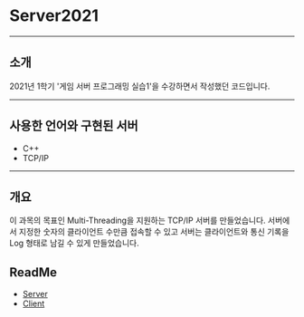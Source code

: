 # Server2021
------------
## 소개
2021년 1학기 '게임 서버 프로그래밍 실습1'을 수강하면서 작성했던 코드입니다.

------------
## 사용한 언어와 구현된 서버
- C++
- TCP/IP
------------
## 개요
이 과목의 목표인 Multi-Threading을 지원하는 TCP/IP 서버를 만들었습니다.
서버에서 지정한 숫자의 클라이언트 수만큼 접속할 수 있고 서버는 클라이언트와 통신 기록을 Log 형태로 남길 수 있게 만들었습니다.

## ReadMe
- [Server](https://github.com/B477042/Server2021/blob/main/TCPServer/README.md)
- [Client](https://github.com/B477042/Server2021/blob/main/TCPClinet/README.md)
